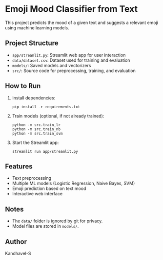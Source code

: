 # Emoji Mood Classifier from Text

This project predicts the mood of a given text and suggests a relevant emoji using machine learning models.

## Project Structure

- `app/streamlit.py`: Streamlit web app for user interaction
- `data/dataset.csv`: Dataset used for training and evaluation
- `models/`: Saved models and vectorizers
- `src/`: Source code for preprocessing, training, and evaluation

## How to Run

1. Install dependencies:
   ```
   pip install -r requirements.txt
   ```
2. Train models (optional, if not already trained):
   ```
   python -m src.train_lr
   python -m src.train_nb
   python -m src.train_svm
   ```
3. Start the Streamlit app:
   ```
   streamlit run app/streamlit.py
   ```

## Features
- Text preprocessing
- Multiple ML models (Logistic Regression, Naive Bayes, SVM)
- Emoji prediction based on text mood
- Interactive web interface

## Notes
- The `data/` folder is ignored by git for privacy.
- Model files are stored in `models/`.

## Author
Kandhavel-S
